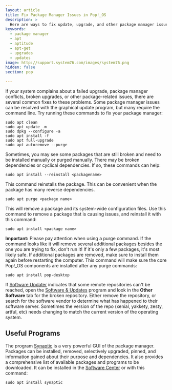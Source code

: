 ```yaml
---
layout: article
title: Fix Package Manager Issues in Pop!_OS
description: >
  Here are ways to fix update, upgrade, and other package manager issues.
keywords:
  - package manager
  - apt
  - aptitude
  - apt-get
  - upgrades
  - updates
image: http://support.system76.com/images/system76.png
hidden: false
section: pop

---
```


If your system complains about a failed upgrade, package manager conflicts, broken upgrades, or other package-related issues, there are several common fixes to these problems. Some package manager issues can be resolved with the graphical update program, but many require the command line. Try running these commands to fix your package manager:

```
sudo apt clean
sudo apt update -m
sudo dpkg --configure -a
sudo apt install -f
sudo apt full-upgrade
sudo apt autoremove --purge
```

Sometimes, you may see some packages that are still broken and need to be installed manually or purged manually. There may be broken dependencies or cyclical dependencies. If so, these commands can help:

```
sudo apt install --reinstall <packagename>
```

This command reinstalls the package. This can be convenient when the package has many reverse dependencies.

```
sudo apt purge <package name>
```

This will remove a package and its system-wide configuration files. Use this command to remove a package that is causing issues, and reinstall it with this command:

```
sudo apt install <package name>
```

**Important:** Please pay attention when using a purge command. If the command looks like it will remove several additional packages besides the one you are trying to fix, don't run it! If it's only a few packages, it's most likely safe. If additional packages are removed, make sure to install them again before restarting the computer. This command will make sure the core Pop!_OS components are installed after any purge commands:

```
sudo apt install pop-desktop
```

If <u>Software Updater</u> indicates that some remote repositories can't be reached, open the <u>Software & Updates</u> program and look in the **Other Software** tab for the broken repository.  Either remove the repository, or search for the software vendor to determine what has happened to their software server.  Sometimes the version of the repo (xenial, yakkety, zesty, artful, etc) needs changing to match the current version of the operating system.

## Useful Programs

The program <u>Synaptic</u> is a very powerful GUI of the package manager.  Packages can be installed, removed, selectively upgraded, pinned, and information gained about their purpose and dependencies.  It also provides a comprehensive list of available packages and programs to be downloaded.  It can be installed in the <u>Software Center</u> or with this command:

```
sudo apt install synaptic
```
